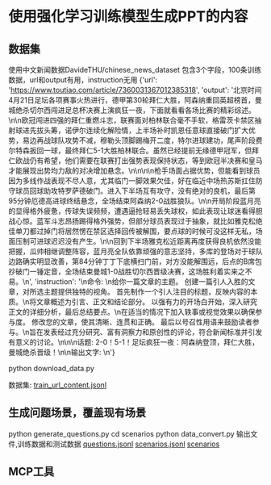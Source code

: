 # 使用强化学习训练模型生成PPT的内容

## 数据集
使用中文新闻数据DavideTHU/chinese_news_dataset
包含3个字段，100条训练数据，url和output有用，instruction无用
{'url': 'https://www.toutiao.com/article/7360031367012385318', 
'output': '北京时间4月21日足坛各项赛事火热进行，德甲第30轮拜仁大胜，阿森纳重回英超榜首，曼城绝杀切尔西闯进足总杯决赛上演疯狂一夜，下面就看看各场比赛的精彩综述。\n\n欧冠闯进四强的拜仁重燃斗志，联赛面对柏林联合毫不手软，格雷茨卡禁区抽射球进先拔头筹，诺伊尔连续化解险情，上半场补时凯恩任意球直接破门扩大优势，易边再战球队攻势不减，穆勒头顶脚踢梅开二度，特尔进球建功，尾声阶段费尔特森扳回一球，最终拜仁5-1大胜柏林联合。虽然已经提前无缘德甲冠军，但拜仁欧战仍有希望，他们需要在联赛打出强势表现保持状态，等到欧冠半决赛和皇马才能展现出势均力敌的对决增加悬念。\n\n\n\n枪手场面占据优势，但能看到球员因为多线作战表现不尽人意，尤其临门一脚效果欠佳，好在临近中场热苏斯扛住防守球员回球助攻特罗萨德破门。进入下半场互有攻守，没有绝对的良机，最后第95分钟厄德高进球终结悬念，全场结束阿森纳2-0战胜狼队。\n\n开局阶段蓝月亮的显得格外疲惫，传球失误频频，遭遇逼抢轻易丢失球权，如此表现让球迷看得胆战心惊。蓝军斗志昂扬踢得格外强势，但部分球员表现过于抽象，就比如雅克松绝佳单刀都过掉门将居然愣在禁区选择回传被解围，要点球的时候可没这样无私，场面压制可进球迟迟没有产生。\n\n回到下半场雅克松近距离再度获得良机依然没能把握，瓜帅相继调整阵容，蓝月亮全队依靠顽强的意志坚持，多库的登场对于球队边路确实明显改善，第84分钟丁丁下底横扫门前，对方没能解围远，后点的B席包抄破门一锤定音，全场结束曼城1-0战胜切尔西晋级决赛，这场胜利着实来之不易。\n', 
'instruction': '\n命令: \n给你一篇文章的主题。 创建一篇引人入胜的文章，对所选主题提供独特的视角。 首先制作一个引人注目的标题，反映内容的本质。\n将文章概述为引言、正文和结论部分。 以强有力的开场白开始，深入研究正文的详细分析，最后总结要点。\n在适当的情况下加入轶事或视觉效果以确保参与度。 修改您的文章，使其清晰、连贯和正确。 最后以号召性用语来鼓励读者参与。\n旨在发表经过充分研究、富有洞察力和原创性的评论，符合新闻标准并引发有意义的讨论。\n\n\n话题: 2-0！5-1！足坛疯狂一夜：阿森纳登顶，拜仁大胜，曼城绝杀晋级！\n\n输出文字: \n'}

python download_data.py

数据集:
[train_url_content.jsonl](train_url_content.jsonl)

## 生成问题场景，覆盖现有场景
python generate_questions.py
cd scenarios
python data_convert.py
输出文件,训练数据和测试数据
[questions.jsonl](mcp_search%2Fquestions.jsonl)
[scenarios.jsonl](mcp_search%2Fscenarios.jsonl)
[scenarios](mcp_search%2Fscenarios)


## MCP工具
